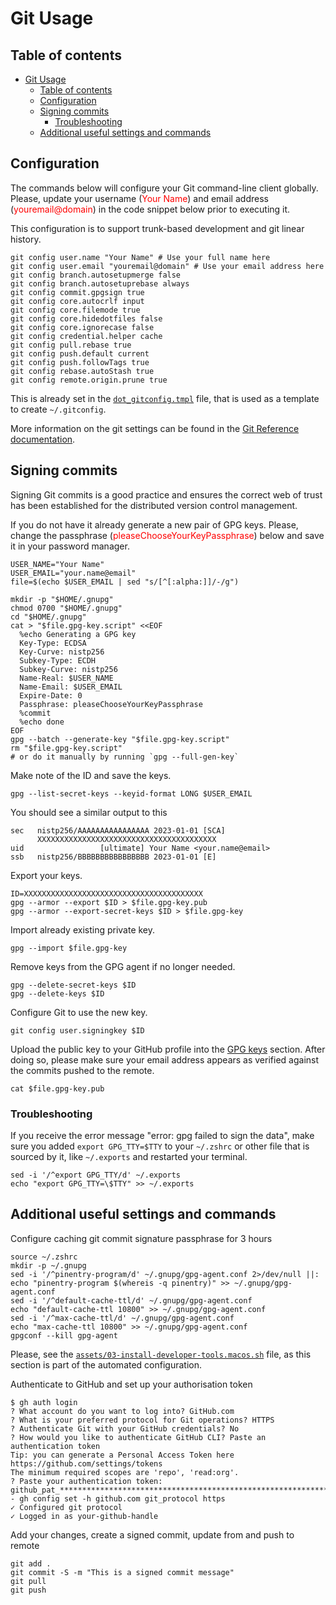 # Git Usage

## Table of contents

- [Git Usage](#git-usage)
  - [Table of contents](#table-of-contents)
  - [Configuration](#configuration)
  - [Signing commits](#signing-commits)
    - [Troubleshooting](#troubleshooting)
  - [Additional useful settings and commands](#additional-useful-settings-and-commands)

## Configuration

<!-- markdownlint-disable-next-line no-inline-html -->
The commands below will configure your Git command-line client globally. Please, update your username (<span style="color:red">Your Name</span>) and email address (<span style="color:red">youremail@domain</span>) in the code snippet below prior to executing it.

This configuration is to support trunk-based development and git linear history.

```shell
git config user.name "Your Name" # Use your full name here
git config user.email "youremail@domain" # Use your email address here
git config branch.autosetupmerge false
git config branch.autosetuprebase always
git config commit.gpgsign true
git config core.autocrlf input
git config core.filemode true
git config core.hidedotfiles false
git config core.ignorecase false
git config credential.helper cache
git config pull.rebase true
git config push.default current
git config push.followTags true
git config rebase.autoStash true
git config remote.origin.prune true
```

This is already set in the [`dot_gitconfig.tmpl`](https://github.com/make-ops-tools/dotfiles/blob/main/dot_gitconfig.tmpl) file, that is used as a template to create `~/.gitconfig`.

More information on the git settings can be found in the [Git Reference documentation](https://git-scm.com/docs).

## Signing commits

Signing Git commits is a good practice and ensures the correct web of trust has been established for the distributed version control management.

<!-- markdownlint-disable-next-line no-inline-html -->
If you do not have it already generate a new pair of GPG keys. Please, change the passphrase (<span style="color:red">pleaseChooseYourKeyPassphrase</span>) below and save it in your password manager.

```shell
USER_NAME="Your Name"
USER_EMAIL="your.name@email"
file=$(echo $USER_EMAIL | sed "s/[^[:alpha:]]/-/g")

mkdir -p "$HOME/.gnupg"
chmod 0700 "$HOME/.gnupg"
cd "$HOME/.gnupg"
cat > "$file.gpg-key.script" <<EOF
  %echo Generating a GPG key
  Key-Type: ECDSA
  Key-Curve: nistp256
  Subkey-Type: ECDH
  Subkey-Curve: nistp256
  Name-Real: $USER_NAME
  Name-Email: $USER_EMAIL
  Expire-Date: 0
  Passphrase: pleaseChooseYourKeyPassphrase
  %commit
  %echo done
EOF
gpg --batch --generate-key "$file.gpg-key.script"
rm "$file.gpg-key.script"
# or do it manually by running `gpg --full-gen-key`
```

Make note of the ID and save the keys.

```shell
gpg --list-secret-keys --keyid-format LONG $USER_EMAIL
```

You should see a similar output to this

```shell
sec   nistp256/AAAAAAAAAAAAAAAA 2023-01-01 [SCA]
      XXXXXXXXXXXXXXXXXXXXXXXXXXXXXXXXXXXXXXXX
uid                 [ultimate] Your Name <your.name@email>
ssb   nistp256/BBBBBBBBBBBBBBBB 2023-01-01 [E]
```

Export your keys.

```shell
ID=XXXXXXXXXXXXXXXXXXXXXXXXXXXXXXXXXXXXXXXX
gpg --armor --export $ID > $file.gpg-key.pub
gpg --armor --export-secret-keys $ID > $file.gpg-key
```

Import already existing private key.

```shell
gpg --import $file.gpg-key
```

Remove keys from the GPG agent if no longer needed.

```shell
gpg --delete-secret-keys $ID
gpg --delete-keys $ID
```

Configure Git to use the new key.

```shell
git config user.signingkey $ID
```

Upload the public key to your GitHub profile into the [GPG keys](https://github.com/settings/keys) section. After doing so, please make sure your email address appears as verified against the commits pushed to the remote.

```shell
cat $file.gpg-key.pub
```

### Troubleshooting

If you receive the error message "error: gpg failed to sign the data", make sure you added `export GPG_TTY=$TTY` to your `~/.zshrc` or other file that is sourced by it, like `~/.exports` and restarted your terminal.

```shell
sed -i '/^export GPG_TTY/d' ~/.exports
echo "export GPG_TTY=\$TTY" >> ~/.exports
```

## Additional useful settings and commands

Configure caching git commit signature passphrase for 3 hours

```shell
source ~/.zshrc
mkdir -p ~/.gnupg
sed -i '/^pinentry-program/d' ~/.gnupg/gpg-agent.conf 2>/dev/null ||:
echo "pinentry-program $(whereis -q pinentry)" >> ~/.gnupg/gpg-agent.conf
sed -i '/^default-cache-ttl/d' ~/.gnupg/gpg-agent.conf
echo "default-cache-ttl 10800" >> ~/.gnupg/gpg-agent.conf
sed -i '/^max-cache-ttl/d' ~/.gnupg/gpg-agent.conf
echo "max-cache-ttl 10800" >> ~/.gnupg/gpg-agent.conf
gpgconf --kill gpg-agent
```

Please, see the [`assets/03-install-developer-tools.macos.sh`](https://github.com/make-ops-tools/dotfiles/blob/main/assets/03-install-developer-tools.macos.sh) file, as this section is part of the automated configuration.

Authenticate to GitHub and set up your authorisation token

```shell
$ gh auth login
? What account do you want to log into? GitHub.com
? What is your preferred protocol for Git operations? HTTPS
? Authenticate Git with your GitHub credentials? No
? How would you like to authenticate GitHub CLI? Paste an authentication token
Tip: you can generate a Personal Access Token here https://github.com/settings/tokens
The minimum required scopes are 'repo', 'read:org'.
? Paste your authentication token: github_pat_**********************************************************************************
- gh config set -h github.com git_protocol https
✓ Configured git protocol
✓ Logged in as your-github-handle
```

Add your changes, create a signed commit, update from and push to remote

```shell
git add .
git commit -S -m "This is a signed commit message"
git pull
git push
```
